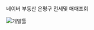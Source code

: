 네이버 부동산 은평구 전세및 매매조회


![개발툴](https://user-images.githubusercontent.com/111418728/191502629-b55500fe-49d9-4dd3-8742-eea39474c95c.jpg)
